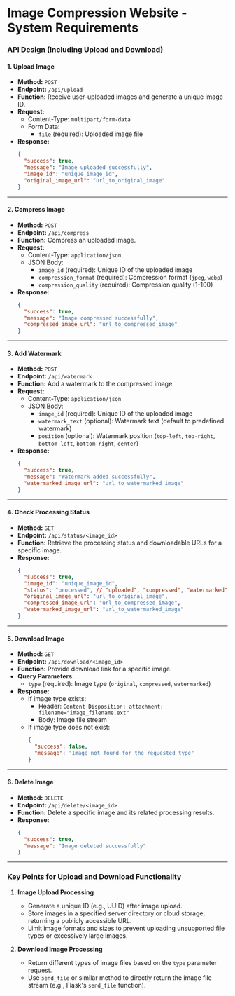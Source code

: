 # Image Compression Website - System Requirements

### **API Design (Including Upload and Download)**

#### 1. **Upload Image**
- **Method:** `POST`
- **Endpoint:** `/api/upload`
- **Function:** Receive user-uploaded images and generate a unique image ID.
- **Request:**
  - Content-Type: `multipart/form-data`
  - Form Data:
    - `file` (required): Uploaded image file
- **Response:**
  ```json
  {
    "success": true,
    "message": "Image uploaded successfully",
    "image_id": "unique_image_id",
    "original_image_url": "url_to_original_image"
  }
  ```

---

#### 2. **Compress Image**
- **Method:** `POST`
- **Endpoint:** `/api/compress`
- **Function:** Compress an uploaded image.
- **Request:**
  - Content-Type: `application/json`
  - JSON Body:
    - `image_id` (required): Unique ID of the uploaded image
    - `compression_format` (required): Compression format (`jpeg`, `webp`)
    - `compression_quality` (required): Compression quality (1-100)
- **Response:**
  ```json
  {
    "success": true,
    "message": "Image compressed successfully",
    "compressed_image_url": "url_to_compressed_image"
  }
  ```

---

#### 3. **Add Watermark**
- **Method:** `POST`
- **Endpoint:** `/api/watermark`
- **Function:** Add a watermark to the compressed image.
- **Request:**
  - Content-Type: `application/json`
  - JSON Body:
    - `image_id` (required): Unique ID of the uploaded image
    - `watermark_text` (optional): Watermark text (default to predefined watermark)
    - `position` (optional): Watermark position (`top-left`, `top-right`, `bottom-left`, `bottom-right`, `center`)
- **Response:**
  ```json
  {
    "success": true,
    "message": "Watermark added successfully",
    "watermarked_image_url": "url_to_watermarked_image"
  }
  ```

---

#### 4. **Check Processing Status**
- **Method:** `GET`
- **Endpoint:** `/api/status/<image_id>`
- **Function:** Retrieve the processing status and downloadable URLs for a specific image.
- **Response:**
  ```json
  {
    "success": true,
    "image_id": "unique_image_id",
    "status": "processed", // "uploaded", "compressed", "watermarked"
    "original_image_url": "url_to_original_image",
    "compressed_image_url": "url_to_compressed_image",
    "watermarked_image_url": "url_to_watermarked_image"
  }
  ```

---

#### 5. **Download Image**
- **Method:** `GET`
- **Endpoint:** `/api/download/<image_id>`
- **Function:** Provide download link for a specific image.
- **Query Parameters:**
  - `type` (required): Image type (`original`, `compressed`, `watermarked`)
- **Response:**
  - If image type exists:
    - Header: `Content-Disposition: attachment; filename="image_filename.ext"`
    - Body: Image file stream
  - If image type does not exist:
    ```json
    {
      "success": false,
      "message": "Image not found for the requested type"
    }
    ```

---

#### 6. **Delete Image**
- **Method:** `DELETE`
- **Endpoint:** `/api/delete/<image_id>`
- **Function:** Delete a specific image and its related processing results.
- **Response:**
  ```json
  {
    "success": true,
    "message": "Image deleted successfully"
  }
  ```

---

### **Key Points for Upload and Download Functionality**

1. **Image Upload Processing**
   - Generate a unique ID (e.g., UUID) after image upload.
   - Store images in a specified server directory or cloud storage, returning a publicly accessible URL.
   - Limit image formats and sizes to prevent uploading unsupported file types or excessively large images.

2. **Download Image Processing**
   - Return different types of image files based on the `type` parameter request.
   - Use `send_file` or similar method to directly return the image file stream (e.g., Flask's `send_file` function).
